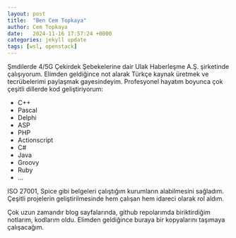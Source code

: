 ```yaml
---
layout: post
title:  "Ben Cem Topkaya"
author: Cem Topkaya
date:   2024-11-16 17:57:24 +0000
categories: jekyll update
tags: [wsl, openstack]
---
```


Şmdilerde 4/5G Çekirdek Şebekelerine dair Ulak Haberleşme A.Ş. şirketinde çalışıyorum. Elimden geldiğince not alarak Türkçe kaynak üretmek ve tecrübelerimi paylaşmak gayesindeyim. Profesyonel hayatım boyunca çok çeşitli dillerde kod geliştiriyorum:

- C++
- Pascal
- Delphi
- ASP
- PHP
- Actionscript
- C#
- Java
- Groovy
- Ruby
- ...

ISO 27001, Spice gibi belgeleri çalıştığım kurumların alabilmesini sağladım. Çeşitli projelerin geliştirilmesinde hem çalışan hem idareci olarak rol aldım.

Çok uzun zamandır blog sayfalarında, github repolarımda biriktirdiğim notlarım, kodlarım oldu. Elimden geldiğince buraya bir kopyalarını taşımaya çalışacağım.